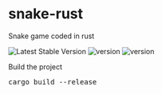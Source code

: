 # snake-rust

Snake game coded in rust

![Latest Stable Version](https://github.com/martinf08/snake-rust/workflows/build/badge.svg)
![version](https://img.shields.io/badge/cargo-1.47.0-blue)
![version](https://img.shields.io/badge/rustc-1.47.0-blue)

Build the project
<pre>cargo build --release</pre>